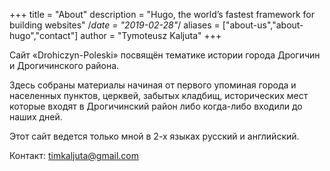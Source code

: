 +++
title = "About"
description = "Hugo, the world’s fastest framework for building websites"
/*date = "2019-02-28"*/
aliases = ["about-us","about-hugo","contact"]
author = "Tymoteusz Kaljuta"
+++

Сайт «Drohiczyn-Poleski» посвящён тематике истории города Дрогичин и Дрогичинского района.

Здесь собраны материалы начиная от первого упоминая города и населенных пунктов, церквей, забытых кладбищ, исторических мест которые входят в Дрогичинский район либо когда-либо входили до наших дней.

Этот сайт ведется только мной в 2-х языках русский и английский. 

Контакт:
timkaljuta@gmail.com



